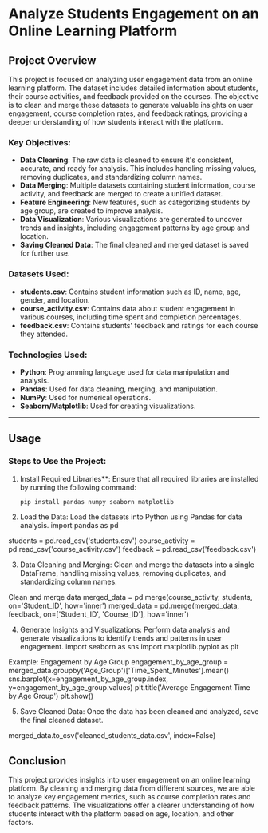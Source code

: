 # Analyze Students Engagement on an Online Learning Platform

## Project Overview

This project is focused on analyzing user engagement data from an online learning platform. The dataset includes detailed information about students, their course activities, and feedback provided on the courses. The objective is to clean and merge these datasets to generate valuable insights on user engagement, course completion rates, and feedback ratings, providing a deeper understanding of how students interact with the platform.

### Key Objectives:
- **Data Cleaning**: The raw data is cleaned to ensure it's consistent, accurate, and ready for analysis. This includes handling missing values, removing duplicates, and standardizing column names.
- **Data Merging**: Multiple datasets containing student information, course activity, and feedback are merged to create a unified dataset.
- **Feature Engineering**: New features, such as categorizing students by age group, are created to improve analysis.
- **Data Visualization**: Various visualizations are generated to uncover trends and insights, including engagement patterns by age group and location.
- **Saving Cleaned Data**: The final cleaned and merged dataset is saved for further use.

### Datasets Used:
- **students.csv**: Contains student information such as ID, name, age, gender, and location.
- **course_activity.csv**: Contains data about student engagement in various courses, including time spent and completion percentages.
- **feedback.csv**: Contains students' feedback and ratings for each course they attended.

### Technologies Used:
- **Python**: Programming language used for data manipulation and analysis.
- **Pandas**: Used for data cleaning, merging, and manipulation.
- **NumPy**: Used for numerical operations.
- **Seaborn/Matplotlib**: Used for creating visualizations.
  
---

## Usage

### Steps to Use the Project:

1. Install Required Libraries**:
Ensure that all required libraries are installed by running the following command:

   ```bash
   pip install pandas numpy seaborn matplotlib
   
2. Load the Data: Load the datasets into Python using Pandas for data analysis.
import pandas as pd

students = pd.read_csv('students.csv')
course_activity = pd.read_csv('course_activity.csv')
feedback = pd.read_csv('feedback.csv')

3. Data Cleaning and Merging: Clean and merge the datasets into a single DataFrame, handling missing values, removing duplicates, and standardizing column names.

 Clean and merge data
merged_data = pd.merge(course_activity, students, on='Student_ID', how='inner')
merged_data = pd.merge(merged_data, feedback, on=['Student_ID', 'Course_ID'], how='inner')

4. Generate Insights and Visualizations: Perform data analysis and generate visualizations to identify trends and patterns in user engagement.
import seaborn as sns
import matplotlib.pyplot as plt

Example: Engagement by Age Group
engagement_by_age_group = merged_data.groupby('Age_Group')['Time_Spent_Minutes'].mean()
sns.barplot(x=engagement_by_age_group.index, y=engagement_by_age_group.values)
plt.title('Average Engagement Time by Age Group')
plt.show()


5. Save Cleaned Data: Once the data has been cleaned and analyzed, save the final cleaned dataset.

merged_data.to_csv('cleaned_students_data.csv', index=False)


## Conclusion 
This project provides insights into user engagement on an online learning platform. By cleaning and merging data from different sources, 
we are able to analyze key engagement metrics, such as course completion rates and feedback patterns. The visualizations offer a clearer 
understanding of how students interact with the platform based on age, location, and other factors.



